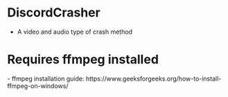 # DiscordCrasher
- A video and audio type of crash method
<h1>Requires ffmpeg installed</h1>
- ffmpeg installation guide: https://www.geeksforgeeks.org/how-to-install-ffmpeg-on-windows/
